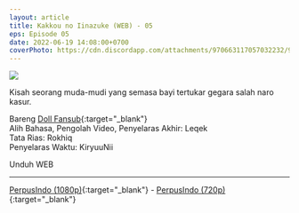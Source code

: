 ```yaml
---
layout: article
title: Kakkou no Iinazuke (WEB) - 05
eps: Episode 05
date: 2022-06-19 14:08:00+0700
coverPhoto: https://cdn.discordapp.com/attachments/970663117057032232/987976617638907904/unknown.png
---
```


![](https://cdn.discordapp.com/attachments/970663117057032232/987976617638907904/unknown.png)

Kisah seorang muda-mudi yang semasa bayi tertukar gegara salah naro kasur.

Bareng [Doll Fansub](https://www.perpusindo.info/user/Leqek){:target="_blank"}
<br>
Alih Bahasa, Pengolah Video, Penyelaras Akhir: Leqek
<br>
Tata Rias: Rokhiq
<br>
Penyelaras Waktu: KiryuuNii

Unduh WEB

---
[PerpusIndo (1080p)](https://www.perpusindo.info/berkas/qkejqaIJ){:target="_blank"} - [PerpusIndo (720p)](https://www.perpusindo.info/berkas/KyOcuEbs){:target="_blank"}
